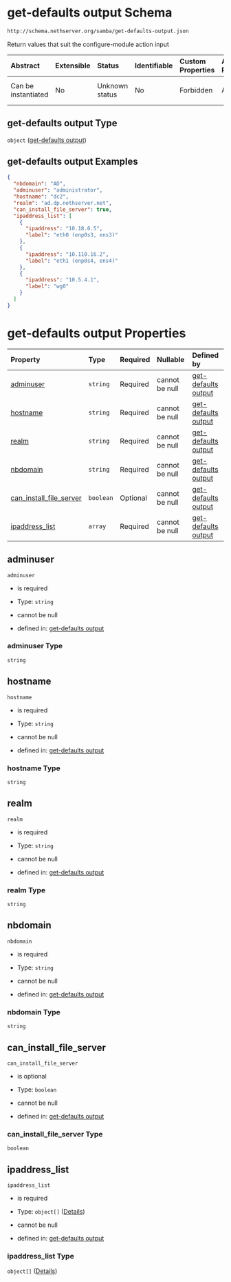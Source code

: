 # get-defaults output Schema

```txt
http://schema.nethserver.org/samba/get-defaults-output.json
```

Return values that suit the configure-module action input

| Abstract            | Extensible | Status         | Identifiable | Custom Properties | Additional Properties | Access Restrictions | Defined In                                                                        |
| :------------------ | :--------- | :------------- | :----------- | :---------------- | :-------------------- | :------------------ | :-------------------------------------------------------------------------------- |
| Can be instantiated | No         | Unknown status | No           | Forbidden         | Allowed               | none                | [get-defaults-output.json](samba/get-defaults-output.json "open original schema") |

## get-defaults output Type

`object` ([get-defaults output](get-defaults-output.md))

## get-defaults output Examples

```json
{
  "nbdomain": "AD",
  "adminuser": "administrator",
  "hostname": "dc2",
  "realm": "ad.dp.nethserver.net",
  "can_install_file_server": true,
  "ipaddress_list": [
    {
      "ipaddress": "10.18.0.5",
      "label": "eth0 (enp0s3, ens3)"
    },
    {
      "ipaddress": "10.110.16.2",
      "label": "eth1 (enp0s4, ens4)"
    },
    {
      "ipaddress": "10.5.4.1",
      "label": "wg0"
    }
  ]
}
```

# get-defaults output Properties

| Property                                               | Type      | Required | Nullable       | Defined by                                                                                                                                                                         |
| :----------------------------------------------------- | :-------- | :------- | :------------- | :--------------------------------------------------------------------------------------------------------------------------------------------------------------------------------- |
| [adminuser](#adminuser)                                | `string`  | Required | cannot be null | [get-defaults output](get-defaults-output-properties-adminuser.md "http://schema.nethserver.org/samba/get-defaults-output.json#/properties/adminuser")                             |
| [hostname](#hostname)                                  | `string`  | Required | cannot be null | [get-defaults output](get-defaults-output-properties-hostname.md "http://schema.nethserver.org/samba/get-defaults-output.json#/properties/hostname")                               |
| [realm](#realm)                                        | `string`  | Required | cannot be null | [get-defaults output](get-defaults-output-properties-realm.md "http://schema.nethserver.org/samba/get-defaults-output.json#/properties/realm")                                     |
| [nbdomain](#nbdomain)                                  | `string`  | Required | cannot be null | [get-defaults output](get-defaults-output-properties-nbdomain.md "http://schema.nethserver.org/samba/get-defaults-output.json#/properties/nbdomain")                               |
| [can\_install\_file\_server](#can_install_file_server) | `boolean` | Optional | cannot be null | [get-defaults output](get-defaults-output-properties-can_install_file_server.md "http://schema.nethserver.org/samba/get-defaults-output.json#/properties/can_install_file_server") |
| [ipaddress\_list](#ipaddress_list)                     | `array`   | Required | cannot be null | [get-defaults output](get-defaults-output-properties-ipaddress_list.md "http://schema.nethserver.org/samba/get-defaults-output.json#/properties/ipaddress_list")                   |

## adminuser



`adminuser`

*   is required

*   Type: `string`

*   cannot be null

*   defined in: [get-defaults output](get-defaults-output-properties-adminuser.md "http://schema.nethserver.org/samba/get-defaults-output.json#/properties/adminuser")

### adminuser Type

`string`

## hostname



`hostname`

*   is required

*   Type: `string`

*   cannot be null

*   defined in: [get-defaults output](get-defaults-output-properties-hostname.md "http://schema.nethserver.org/samba/get-defaults-output.json#/properties/hostname")

### hostname Type

`string`

## realm



`realm`

*   is required

*   Type: `string`

*   cannot be null

*   defined in: [get-defaults output](get-defaults-output-properties-realm.md "http://schema.nethserver.org/samba/get-defaults-output.json#/properties/realm")

### realm Type

`string`

## nbdomain



`nbdomain`

*   is required

*   Type: `string`

*   cannot be null

*   defined in: [get-defaults output](get-defaults-output-properties-nbdomain.md "http://schema.nethserver.org/samba/get-defaults-output.json#/properties/nbdomain")

### nbdomain Type

`string`

## can\_install\_file\_server



`can_install_file_server`

*   is optional

*   Type: `boolean`

*   cannot be null

*   defined in: [get-defaults output](get-defaults-output-properties-can_install_file_server.md "http://schema.nethserver.org/samba/get-defaults-output.json#/properties/can_install_file_server")

### can\_install\_file\_server Type

`boolean`

## ipaddress\_list



`ipaddress_list`

*   is required

*   Type: `object[]` ([Details](get-defaults-output-properties-ipaddress_list-items.md))

*   cannot be null

*   defined in: [get-defaults output](get-defaults-output-properties-ipaddress_list.md "http://schema.nethserver.org/samba/get-defaults-output.json#/properties/ipaddress_list")

### ipaddress\_list Type

`object[]` ([Details](get-defaults-output-properties-ipaddress_list-items.md))
